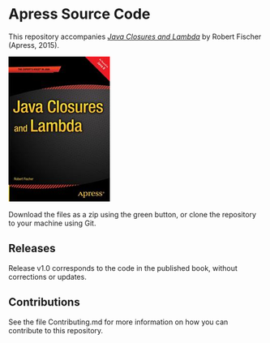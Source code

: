 # Apress Source Code

This repository accompanies [*Java Closures and Lambda*](http://www.apress.com/9781430259985) by Robert Fischer (Apress, 2015).

![Cover image](9781430259985.jpg)

Download the files as a zip using the green button, or clone the repository to your machine using Git.

## Releases

Release v1.0 corresponds to the code in the published book, without corrections or updates.

## Contributions

See the file Contributing.md for more information on how you can contribute to this repository.
